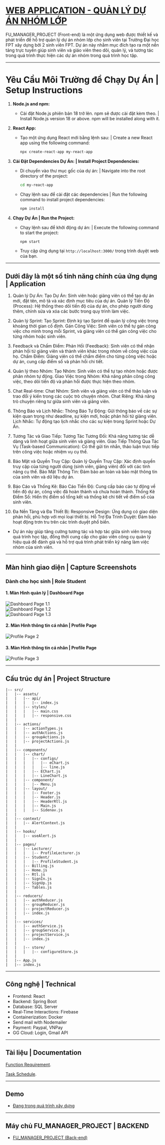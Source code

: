 # [WEB APPLICATION - QUẢN LÝ DỰ ÁN NHÓM LỚP](https://github.com/nguyenhuykhai/manager-tasks-application)

FU_MANAGER_PROJECT (Front-end) là một ứng dụng web được thiết kế và phát triển để hỗ trợ quản lý dự án nhóm lớp cho sinh viên tại Trường Đại học FPT xây dựng bởi 2 sinh viên FPT. Dự án này nhằm mục đích tạo ra một nền tảng trực tuyến giúp sinh viên và giáo viên theo dõi, quản lý, và tương tác trong quá trình thực hiện các dự án nhóm trong quá trình học tập.

---

# Yêu Cầu Môi Trường để Chạy Dự Án | Setup Instructions

1. **Node.js and npm:**

   - Cài đặt Node.js phiên bản 18 trở lên. npm sẽ được cài đặt kèm theo. | Install Node.js version 18 or above. npm will be installed along with it.

2. **React App:**

   - Tạo một ứng dụng React mới bằng lệnh sau: | Create a new React app using the following command:
     ```bash
     npx create-react-app my-react-app
     ```

3. **Cài Đặt Dependencies Dự Án: | Install Project Dependencies:**

   - Di chuyển vào thư mục gốc của dự án: | Navigate into the root directory of the project:
     ```bash
     cd my-react-app
     ```
   - Chạy lệnh sau để cài đặt các dependencies | Run the following command to install project dependencies:
     ```bash
     npm install
     ```

4. **Chạy Dự Án | Run the Project:**
   - Chạy lệnh sau để khởi động dự án: | Execute the following command to start the project:
     ```bash
     npm start
     ```
   - Truy cập ứng dụng tại `http://localhost:3000/` trong trình duyệt web của bạn.

---

## Dưới đây là một số tính năng chính của ứng dụng | Application

1. Quản lý Dự Án:
Tạo Dự Án: Sinh viên hoặc giảng viên có thể tạo dự án mới, đặt tên, mô tả và xác định mục tiêu của dự án.
Quản lý Tiến Độ (Process): Hệ thống theo dõi tiến độ của dự án, cho phép người dùng thêm, chỉnh sửa và xóa các bước trong quy trình làm việc.

2. Quản lý Sprint:
Tạo Sprint: Định kỳ tạo Sprint để quản lý công việc trong khoảng thời gian cố định.
Gán Công Việc: Sinh viên có thể tự gán công việc cho mình trong mỗi Sprint, và giảng viên có thể gán công việc cho từng nhóm hoặc sinh viên.

3. Feedback và Chấm Điểm:
Phản Hồi (Feedback): Sinh viên có thể nhận phản hồi từ giảng viên và thành viên khác trong nhóm về công việc của họ.
Chấm Điểm: Giảng viên có thể chấm điểm cho từng công việc hoặc dự án, cung cấp điểm số và phản hồi chi tiết.

4. Quản lý theo Nhóm:
Tạo Nhóm: Sinh viên có thể tự tạo nhóm hoặc được phân nhóm tự động.
Giao Việc trong Nhóm: Khả năng phân công công việc, theo dõi tiến độ và phản hồi được thực hiện theo nhóm.

5. Chat Real-time:
Chat Nhóm: Sinh viên và giảng viên có thể thảo luận và trao đổi ý kiến trong các cuộc trò chuyện nhóm.
Chat Riêng: Khả năng trò chuyện riêng tư giữa sinh viên và giảng viên.

6. Thông Báo và Lịch Nhắc:
Thông Báo Tự Động: Gửi thông báo về các sự kiện quan trọng như deadline, sự kiện mới, hoặc phản hồi từ giảng viên.
Lịch Nhắc: Tự động tạo lịch nhắc cho các sự kiện trong Sprint hoặc Dự Án.

7. Tương Tác và Giao Tiếp:
Tương Tác Tương Đối: Khả năng tương tác dễ dàng và linh hoạt giữa sinh viên và giảng viên.
Giao Tiếp Thông Qua Tác Vụ (Task-based Communication): Có thể gửi tin nhắn, thảo luận trực tiếp trên công việc hoặc nhiệm vụ cụ thể.

8. Bảo Mật và Quyền Truy Cập:
Quản lý Quyền Truy Cập: Xác định quyền truy cập của từng người dùng (sinh viên, giảng viên) đối với các tính năng cụ thể.
Bảo Mật Thông Tin: Đảm bảo an toàn và bảo mật thông tin của sinh viên và dữ liệu dự án.

9. Báo Cáo và Thống Kê:
Báo Cáo Tiến Độ: Cung cấp báo cáo tự động về tiến độ dự án, công việc đã hoàn thành và chưa hoàn thành.
Thống Kê Điểm Số: Hiển thị điểm số tổng kết và thống kê chi tiết về điểm số của sinh viên.

10. Đa Nền Tảng và Đa Thiết Bị:
Responsive Design: Ứng dụng có giao diện phản hồi, phù hợp với mọi loại thiết bị.
Hỗ Trợ Đa Trình Duyệt: Đảm bảo hoạt động trơn tru trên các trình duyệt phổ biến.

- Dự án này giúp tăng cường tương tác và hợp tác giữa sinh viên trong quá trình học tập, đồng thời cung cấp cho giáo viên công cụ quản lý hiệu quả để đánh giá và hỗ trợ quá trình phát triển kỹ năng làm việc nhóm của sinh viên.

---

## Màn hình giao diện | Capture Screenshots

### Dành cho học sinh | Role Student

#### 1. Màn Hình quản lý | Dashboard Page
<div class="screenshot-container">
  <img src="https://firebasestorage.googleapis.com/v0/b/nha-trang-ntne.appspot.com/o/FU%20Manager%20Project%2F1.Dashboard.png?alt=media&token=a1e481fc-f0a4-4f28-9814-0508a3d48ba0" alt="Dashboard Page 1.1">
</div>

<div class="screenshot-container">
  <img src="https://firebasestorage.googleapis.com/v0/b/nha-trang-ntne.appspot.com/o/FU%20Manager%20Project%2F1_2.Dashboard.png?alt=media&token=a94768b7-c9da-4be6-97a9-d353384d2ead" alt="Dashboard Page 1.2">
</div>

<div class="screenshot-container">
  <img src="https://firebasestorage.googleapis.com/v0/b/nha-trang-ntne.appspot.com/o/FU%20Manager%20Project%2F1_3.Dashboard.png?alt=media&token=afcec8c4-4149-424b-bf10-f5d8476cc254" alt="Dashboard Page 1.3">
</div>

#### 2. Màn Hình thông tin cá nhân | Profile Page
<div class="screenshot-container">
  <img src="https://firebasestorage.googleapis.com/v0/b/nha-trang-ntne.appspot.com/o/FU%20Manager%20Project%2F2.Student_profile.png?alt=media&token=352fbe08-033f-4593-b6b0-8814c2307e09" alt="Profile Page 2">
</div>

#### 3. Màn Hình thông tin cá nhân | Profile Page
<div class="screenshot-container">
  <img src="https://firebasestorage.googleapis.com/v0/b/nha-trang-ntne.appspot.com/o/FU%20Manager%20Project%2F3.Student_profile.png?alt=media&token=9613495e-335a-477c-8b46-3a3ab74c1eaf" alt="Profile Page 3">
</div>

---

## Cấu trúc dự án | Project Structure

```plaintext
|-- src/
|   |-- assets/
|   |   |-- api/
|   |   |   |-- index.js
|   |   |-- styles/
|   |   |   |-- main.css
|   |   |   |-- responsive.css
|   |
|   |-- actions/
|   |   |-- actionTypes.js
|   |   |-- authActions.js
|   |   |-- groupActions.js
|   |   |-- projectActions.js
|   |
|   |-- components/
|   |   |-- chart/
|   |   |   |-- configs/
|   |   |   |   |-- eChart.js
|   |   |   |   |-- line.js
|   |   |   |-- EChart.js
|   |   |   |-- LineChart.js
|   |   |-- component/
|   |   |   |-- Menu.js
|   |   |-- layout/
|   |   |   |-- Footer.js
|   |   |   |-- Header.js
|   |   |   |-- HeaderRtl.js
|   |   |   |-- Main.js
|   |   |   |-- Sidenav.js
|   |
|   |-- context/
|   |   |-- AlertContext.js
|   |
|   |-- hooks/
|   |   |-- useAlert.js
|   |
|   |-- pages/
|   |   |-- Lecturer/
|   |   |   |-- ProfileLecturer.js
|   |   |-- Student/
|   |   |   |-- ProfileStudent.js
|   |   |-- Billing.js
|   |   |-- Home.js
|   |   |-- Rtl.js
|   |   |-- SignIn.js
|   |   |-- SignUp.js
|   |   |-- Tables.js
|   |
|   |-- reducers/
|   |   |-- authReducer.js
|   |   |-- groupReducer.js
|   |   |-- projectReducer.js
|   |   |-- index.js
|   |
|   |-- services/
|   |   |-- authService.js
|   |   |-- groupService.js
|   |   |-- projectService.js
|   |   |-- index.js
|   |
|   |   |-- store/
|   |   |   |-- configureStore.js
|   |
|   |-- App.js
|   |-- index.js
```
---

## Công nghệ | Technical

- Frontend: React
- Backend: Spring Boot
- Database: SQL Server
- Real-Time Interactions: Firebase
- Containerization: Docker
- Send mail with Nodemailer
- Payment: Paypal, VNPay
- GG Cloud: Login, Gmail API

---

## Tài liệu | Documentation

 [Function Requirement](https://docs.google.com/document/d/1CPjPpIMVkAp9KRoCvXRMUoL48Fq_O6yInnZExIvpzVI/edit?fbclid=IwAR32KoldKVxeqRD4jj6fraiftt8D1twY8l4e1sg16PIT_dbG97FOcaQiVsI).
 
 [Task Schedule](https://docs.google.com/spreadsheets/d/1JT4wJQmYRBn1k7oGymkNiErLl3mzwQr-MO5kbobTIZM/edit?usp=sharing).

---

## Demo

- [Đang trong quá trình xây dựng](https://github.com/nguyenhuykhai/be-manager-tasks-application)

---

## Máy chủ FU_MANAGER_PROJECT | BACKEND

- [FU_MANAGER_PROJECT (Back-end)](https://github.com/nguyenhuykhai/be-manager-tasks-application)



